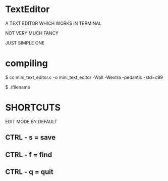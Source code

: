 # TextEditor


A TEXT EDITOR WHICH WORKS IN TERMINAL

NOT VERY MUCH FANCY

JUST SIMPLE ONE

# compiling

$ cc mini_text_editor.c  -o mini_text_editor -Wall -Wextra -pedantic -std=c99 

$ ./filename


# SHORTCUTS

EDIT MODE BY DEFAULT

## CTRL - s = save
## CTRL - f = find 
## CTRL - q = quit
